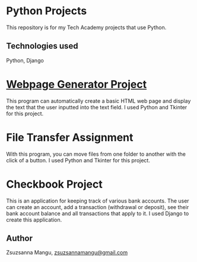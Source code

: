 # Python Projects
This repository is for my Tech Academy projects that use Python.

## Technologies used
Python, Django

# [Webpage Generator Project](https://github.com/zsuzsannamangu/Python-Projects/tree/master/Python-Projects/WebPage_Generator)
This program can automatically create a basic HTML web page and display the text that the user inputted into the text field.
I used Python and Tkinter for this project.

# File Transfer Assignment
With this program, you can move files from one folder to another with the click of a button. I used Python and Tkinter for this project.

# Checkbook Project
This is an application for keeping track of various bank accounts. The user can create an account, add a transaction (withdrawal or deposit), see their bank account balance and all transactions that apply to it. I used Django to create this application.

## Author
Zsuzsanna Mangu, zsuzsannamangu@gmail.com
